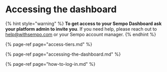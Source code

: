 # Accessing the dashboard

{% hint style="warning" %}
**To get access to your Sempo Dashboard ask your platform admin to invite you**. If you need help, please reach out to [help@withsempo.com](mailto:help@withsempo.com) or your Sempo account manager.
{% endhint %}

{% page-ref page="access-tiers.md" %}

{% page-ref page="accessing-the-dashboard.md" %}

{% page-ref page="how-to-log-in.md" %}



